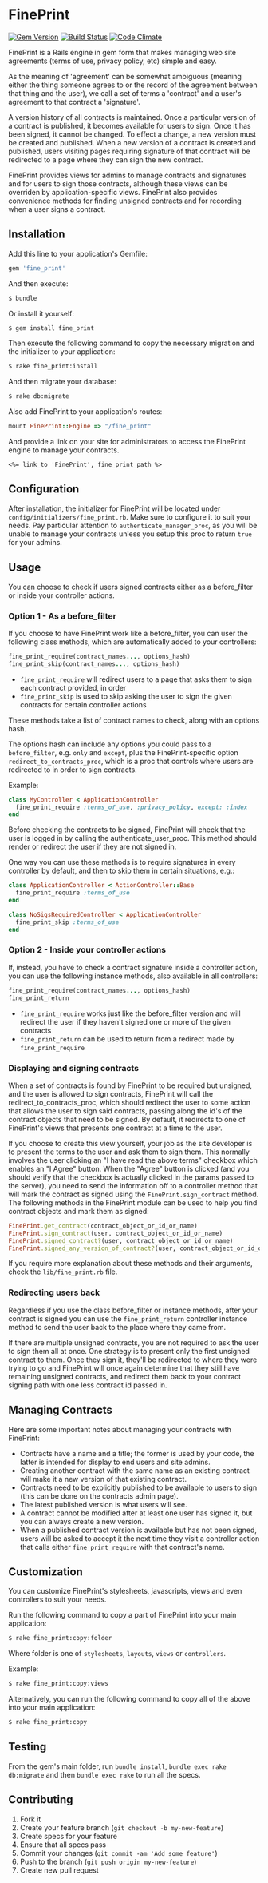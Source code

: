 # FinePrint

[![Gem Version](https://badge.fury.io/rb/fine_print.svg)](http://badge.fury.io/rb/fine_print)
[![Build Status](https://travis-ci.org/lml/fine_print.svg?branch=master)](https://travis-ci.org/lml/fine_print)
[![Code Climate](https://codeclimate.com/github/lml/fine_print/badges/gpa.svg)](https://codeclimate.com/github/lml/fine_print)

FinePrint is a Rails engine in gem form that makes managing web site agreements
(terms of use, privacy policy, etc) simple and easy.

As the meaning of 'agreement' can be somewhat ambiguous (meaning either the
thing someone agrees to or the record of the agreement between that thing and
the user), we call a set of terms a 'contract' and a user's agreement to that
contract a 'signature'.

A version history of all contracts is maintained. Once a particular version of
a contract is published, it becomes available for users to sign. Once it has
been signed, it cannot be changed. To effect a change, a new version must be
created and published. When a new version of a contract is created and
published, users visiting pages requiring signature of that contract will be
redirected to a page where they can sign the new contract.

FinePrint provides views for admins to manage contracts and signatures and for
users to sign those contracts, although these views can be overriden by
application-specific views. FinePrint also provides convenience methods for
finding unsigned contracts and for recording when a user signs a contract.

## Installation

Add this line to your application's Gemfile:

```rb
gem 'fine_print'
```

And then execute:

```sh
$ bundle
```

Or install it yourself:

```sh
$ gem install fine_print
```

Then execute the following command to copy the necessary migration and the initializer to your application:

```sh
$ rake fine_print:install
```

And then migrate your database:

```sh
$ rake db:migrate
```

Also add FinePrint to your application's routes:

```rb
mount FinePrint::Engine => "/fine_print"
```

And provide a link on your site for administrators to access the FinePrint engine to manage your contracts.

```erb
<%= link_to 'FinePrint', fine_print_path %>
```

## Configuration

After installation, the initializer for FinePrint will be located under
`config/initializers/fine_print.rb`. Make sure to configure it to suit
your needs. Pay particular attention to `authenticate_manager_proc`,
as you will be unable to manage your contracts unless you setup
this proc to return `true` for your admins.

## Usage

You can choose to check if users signed contracts either
as a before_filter or inside your controller actions.

### Option 1 - As a before_filter

If you choose to have FinePrint work like a before_filter, you can user the following class methods, which are automatically added to your controllers:

```rb
fine_print_require(contract_names..., options_hash)
fine_print_skip(contract_names..., options_hash)
```

- `fine_print_require` will redirect users to a page that asks them
  to sign each contract provided, in order
- `fine_print_skip` is used to skip asking the user to sign
  the given contracts for certain controller actions

These methods take a list of contract names to check, along with an options hash.

The options hash can include any options you could pass to a `before_filter`,
e.g. `only` and `except`, plus the FinePrint-specific option
`redirect_to_contracts_proc`, which is a proc that controls
where users are redirected to in order to sign contracts.

Example:

```rb
class MyController < ApplicationController
  fine_print_require :terms_of_use, :privacy_policy, except: :index
end
```

Before checking the contracts to be signed, FinePrint will check that the user
is logged in by calling the authenticate_user_proc. This method should render
or redirect the user if they are not signed in.

One way you can use these methods is to require signatures in every controller
by default, and then to skip them in certain situations, e.g.:

```rb
class ApplicationController < ActionController::Base
  fine_print_require :terms_of_use
end
```

```rb
class NoSigsRequiredController < ApplicationController
  fine_print_skip :terms_of_use
end
```

### Option 2 - Inside your controller actions

If, instead, you have to check a contract signature inside a controller action,
you can use the following instance methods, also available in all controllers:

```rb
fine_print_require(contract_names..., options_hash)
fine_print_return
```

- `fine_print_require` works just like the before_filter version and will
  redirect the user if they haven't signed one or more of the given contracts
- `fine_print_return` can be used to return from a redirect
  made by `fine_print_require`

### Displaying and signing contracts

When a set of contracts is found by FinePrint to be required but unsigned,
and the user is allowed to sign contracts, FinePrint will call the
redirect_to_contracts_proc, which should redirect the user to some action
that allows the user to sign said contracts, passing along the id's of the
contract objects that need to be signed. By default, it redirects to one
of FinePrint's views that presents one contract at a time to the user.

If you choose to create this view yourself, your job as the site developer is
to present the terms to the user and ask them to sign them. This normally
involves the user clicking an "I have read the above terms" checkbox which
enables an "I Agree" button. When the "Agree" button is clicked (and you should
verify that the checkbox is actually clicked in the params passed to the
server), you need to send the information off to a controller method that will
mark the contract as signed using the `FinePrint.sign_contract` method. The
following methods in the FinePrint module can be used to help you find contract
objects and mark them as signed:

```rb
FinePrint.get_contract(contract_object_or_id_or_name)
FinePrint.sign_contract(user, contract_object_or_id_or_name)
FinePrint.signed_contract?(user, contract_object_or_id_or_name)
FinePrint.signed_any_version_of_contract?(user, contract_object_or_id_or_name)
```

If you require more explanation about these methods and their arguments, check the `lib/fine_print.rb` file.

### Redirecting users back

Regardless if you use the class before_filter or instance methods,
after your contract is signed you can use the `fine_print_return` controller
instance method to send the user back to the place where they came from.

If there are multiple unsigned contracts, you are not required to ask the user
to sign them all at once. One strategy is to present only the first unsigned
contract to them. Once they sign it, they'll be redirected to where they were
trying to go and FinePrint will once again determine that they still have
remaining unsigned contracts, and redirect them back to your contract signing
path with one less contract id passed in.

## Managing Contracts

Here are some important notes about managing your contracts with FinePrint:

- Contracts have a name and a title; the former is used by your code,
  the latter is intended for display to end users and site admins.
- Creating another contract with the same name as an existing contract
  will make it a new version of that existing contract.
- Contracts need to be explicitly published to be available to users to sign
  (this can be done on the contracts admin page).
- The latest published version is what users will see.
- A contract cannot be modified after at least one user has signed it,
  but you can always create a new version.
- When a published contract version is available but has not been signed,
  users will be asked to accept it the next time they visit a controller action
  that calls either `fine_print_require` with that contract's name.

## Customization

You can customize FinePrint's stylesheets, javascripts, views
and even controllers to suit your needs.

Run the following command to copy a part of FinePrint
into your main application:

```sh
$ rake fine_print:copy:folder
```

Where folder is one of `stylesheets`, `layouts`, `views` or `controllers`.

Example:

```sh
$ rake fine_print:copy:views
```

Alternatively, you can run the following command
to copy all of the above into your main application:

```sh
$ rake fine_print:copy
```

## Testing

From the gem's main folder, run `bundle install`,
`bundle exec rake db:migrate` and then
`bundle exec rake` to run all the specs.

## Contributing

1. Fork it
2. Create your feature branch (`git checkout -b my-new-feature`)
3. Create specs for your feature
4. Ensure that all specs pass
5. Commit your changes (`git commit -am 'Add some feature'`)
6. Push to the branch (`git push origin my-new-feature`)
7. Create new pull request
